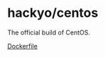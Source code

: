 # hackyo/centos
The official build of CentOS.

[Dockerfile](https://github.com/hackyoMa/docker-centos/blob/master/Dockerfile)
